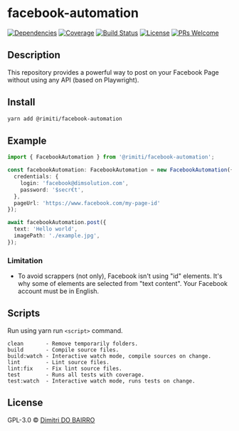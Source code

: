 # facebook-automation

[![Dependencies][prod-dependencies-badge]][prod-dependencies]
[![Coverage][coverage-badge]][coverage]
[![Build Status][travis-badge]][travis-ci]
[![License][license-badge]][LICENSE]
[![PRs Welcome][prs-badge]][prs]

## Description

This repository provides a powerful way to post on your Facebook Page without using any API (based on Playwright). 

## Install

```bash
yarn add @rimiti/facebook-automation
```

## Example

```typescript
import { FacebookAutomation } from '@rimiti/facebook-automation';

const facebookAutomation: FacebookAutomation = new FacebookAutomation({
  credentials: {
    login: 'facebook@dimsolution.com',
    password: '$secr€t',
  },
  pageUrl: 'https://www.facebook.com/my-page-id'
});

await facebookAutomation.post({
  text: 'Hello world',
  imagePath: './example.jpg',
});
```


### Limitation

- To avoid scrappers (not only), Facebook isn't using "id" elements. It's why some of elements are selected from "text content". Your Facebook account must be in English.


## Scripts

Run using yarn run `<script>` command.

    clean       - Remove temporarily folders.
    build       - Compile source files.
    build:watch - Interactive watch mode, compile sources on change.
    lint        - Lint source files.
    lint:fix    - Fix lint source files.
    test        - Runs all tests with coverage.
    test:watch  - Interactive watch mode, runs tests on change.

## License

GPL-3.0 © [Dimitri DO BAIRRO](https://www.dimsolution.com)

[prod-dependencies-badge]: https://david-dm.org/rimiti/facebook-automation/status.svg
[prod-dependencies]: https://david-dm.org/rimiti/facebook-automation
[coverage-badge]: https://codecov.io/gh/rimiti/facebook-automation/branch/master/graph/badge.svg
[coverage]: https://codecov.io/gh/rimiti/facebook-automation
[travis-badge]: https://travis-ci.org/rimiti/luminati.svg?branch=master
[travis-ci]: https://travis-ci.org/rimiti/facebook-automation
[license-badge]: https://img.shields.io/badge/license-GPL3-blue.svg?style=flat-square
[license]: https://github.com/rimiti/facebook-automation/blob/master/LICENSE
[prs-badge]: https://img.shields.io/badge/PRs-welcome-brightgreen.svg?style=flat-square
[prs]: http://makeapullrequest.com
